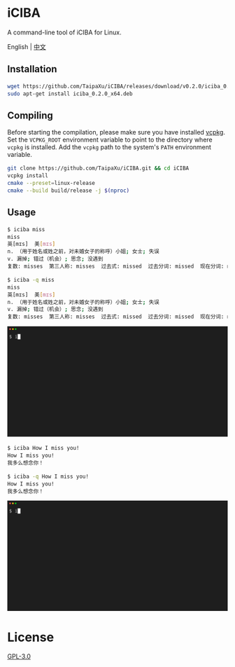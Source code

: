 # iCIBA

A command-line tool of iCIBA for Linux.

English | [中文](./README_ZH.md)

## Installation

```sh
wget https://github.com/TaipaXu/iCIBA/releases/download/v0.2.0/iciba_0.2.0_x64.deb
sudo apt-get install iciba_0.2.0_x64.deb
```

## Compiling

Before starting the compilation, please make sure you have installed [vcpkg](https://github.com/microsoft/vcpkg). Set the `VCPKG_ROOT` environment variable to point to the directory where `vcpkg` is installed. Add the `vcpkg` path to the system's `PATH` environment variable.

```sh
git clone https://github.com/TaipaXu/iCIBA.git && cd iCIBA
vcpkg install
cmake --preset=linux-release
cmake --build build/release -j $(nproc)
```

## Usage

```sh
$ iciba miss
miss
英[mɪs]  美[mɪs]
n. （用于姓名或姓之前，对未婚女子的称呼）小姐; 女士; 失误
v. 漏掉; 错过（机会）; 思念; 没遇到
复数: misses  第三人称: misses  过去式: missed  过去分词: missed  现在分词: missing
```

```sh
$ iciba -q miss
miss
英[mɪs]  美[mɪs]
n. （用于姓名或姓之前，对未婚女子的称呼）小姐; 女士; 失误
v. 漏掉; 错过（机会）; 思念; 没遇到
复数: misses  第三人称: misses  过去式: missed  过去分词: missed  现在分词: missing
```

![word](./word.gif)

```sh
$ iciba How I miss you!
How I miss you!
我多么想念你！
```

```sh
$ iciba -q How I miss you!
How I miss you!
我多么想念你！
```

![sentence](./sentence.gif)

# License

[GPL-3.0](LICENSE)
